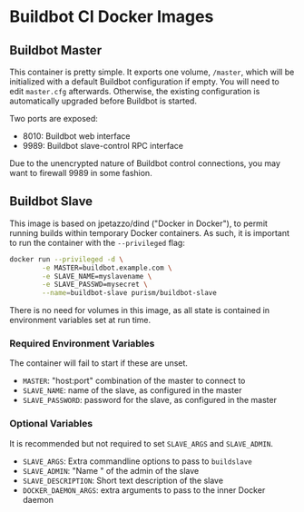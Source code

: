 # Buildbot CI Docker Images

## Buildbot Master

This container is pretty simple. It exports one volume, `/master`, which
will be initialized with a default Buildbot configuration if empty. You will
need to edit `master.cfg` afterwards. Otherwise, the existing configuration
is automatically upgraded before Buildbot is started.

Two ports are exposed:

* 8010: Buildbot web interface
* 9989: Buildbot slave-control RPC interface

Due to the unencrypted nature of Buildbot control connections, you may want
to firewall 9989 in some fashion.

## Buildbot Slave

This image is based on jpetazzo/dind ("Docker in Docker"), to permit running
builds within temporary Docker containers. As such, it is important to run the
container with the `--privileged` flag:

```sh
docker run --privileged -d \
        -e MASTER=buildbot.example.com \
        -e SLAVE_NAME=myslavename \
        -e SLAVE_PASSWD=mysecret \
        --name=buildbot-slave purism/buildbot-slave
```

There is no need for volumes in this image, as all state is contained in
environment variables set at run time.

### Required Environment Variables

The container will fail to start if these are unset.

* `MASTER`: "host:port" combination of the master to connect to
* `SLAVE_NAME`: name of the slave, as configured in the master
* `SLAVE_PASSWORD`: password for the slave, as configured in the master

### Optional Variables

It is recommended but not required to set `SLAVE_ARGS` and `SLAVE_ADMIN`.

* `SLAVE_ARGS`: Extra commandline options to pass to `buildslave`
* `SLAVE_ADMIN`: "Name <email>" of the admin of the slave
* `SLAVE_DESCRIPTION`: Short text description of the slave
* `DOCKER_DAEMON_ARGS`: extra arguments to pass to the inner Docker daemon
